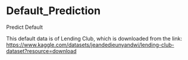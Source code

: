 # Default_Prediction
Predict Default

This default data is of Lending Club, which is downloaded from the link: https://www.kaggle.com/datasets/jeandedieunyandwi/lending-club-dataset?resource=download
